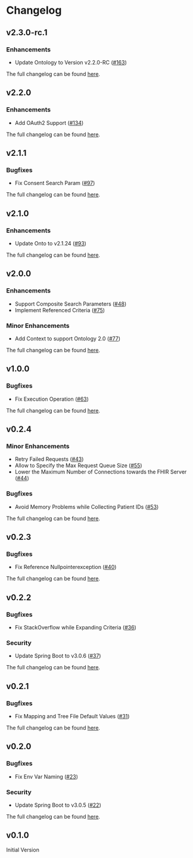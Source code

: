 # Changelog

## v2.3.0-rc.1

### Enhancements

* Update Ontology to Version v2.2.0-RC ([#163](https://github.com/medizininformatik-initiative/flare/issues/163))

The full changelog can be found [here](https://github.com/medizininformatik-initiative/flare/milestone/14?closed=1).

## v2.2.0

### Enhancements

* Add OAuth2 Support ([#134](https://github.com/medizininformatik-initiative/flare/issues/134))

The full changelog can be found [here](https://github.com/medizininformatik-initiative/flare/milestone/13?closed=1).

## v2.1.1

### Bugfixes

* Fix Consent Search Param ([#97](https://github.com/medizininformatik-initiative/flare/issues/97))

The full changelog can be found [here](https://github.com/medizininformatik-initiative/flare/milestone/11?closed=1).

## v2.1.0

### Enhancements

* Update Onto to v2.1.24 ([#93](https://github.com/medizininformatik-initiative/flare/pull/93))

The full changelog can be found [here](https://github.com/medizininformatik-initiative/flare/milestone/10?closed=1).

## v2.0.0

### Enhancements

* Support Composite Search Parameters ([#48](https://github.com/medizininformatik-initiative/flare/issues/48))
* Implement Referenced Criteria ([#75](https://github.com/medizininformatik-initiative/flare/pull/75))

### Minor Enhancements

* Add Context to support Ontology 2.0 ([#77](https://github.com/medizininformatik-initiative/flare/pull/77))

The full changelog can be found [here](https://github.com/medizininformatik-initiative/flare/milestone/9?closed=1).

## v1.0.0

### Bugfixes

* Fix Execution Operation ([#63](https://github.com/medizininformatik-initiative/flare/pull/63))

The full changelog can be found [here](https://github.com/medizininformatik-initiative/flare/milestone/8?closed=1).

## v0.2.4

### Minor Enhancements

* Retry Failed Requests ([#43](https://github.com/medizininformatik-initiative/flare/pull/43))
* Allow to Specify the Max Request Queue Size ([#55](https://github.com/medizininformatik-initiative/flare/pull/55))
* Lower the Maximum Number of Connections towards the FHIR Server ([#44](https://github.com/medizininformatik-initiative/flare/pull/44))

### Bugfixes

* Avoid Memory Problems while Collecting Patient IDs ([#53](https://github.com/medizininformatik-initiative/flare/pull/53))

The full changelog can be found [here](https://github.com/medizininformatik-initiative/flare/milestone/7?closed=1).

## v0.2.3

### Bugfixes

* Fix Reference Nullpointerexception ([#40](https://github.com/medizininformatik-initiative/flare/pull/40))

The full changelog can be found [here](https://github.com/medizininformatik-initiative/flare/milestone/6?closed=1).

## v0.2.2

### Bugfixes

* Fix StackOverflow while Expanding Criteria ([#36](https://github.com/medizininformatik-initiative/flare/pull/36))

### Security

* Update Spring Boot to v3.0.6 ([#37](https://github.com/medizininformatik-initiative/flare/pull/37))

The full changelog can be found [here](https://github.com/medizininformatik-initiative/flare/milestone/5?closed=1).

## v0.2.1

### Bugfixes

* Fix Mapping and Tree File Default Values ([#31](https://github.com/medizininformatik-initiative/flare/pull/31))

The full changelog can be found [here](https://github.com/medizininformatik-initiative/flare/milestone/3?closed=1).

## v0.2.0

### Bugfixes

* Fix Env Var Naming ([#23](https://github.com/medizininformatik-initiative/flare/pull/23))

### Security

* Update Spring Boot to v3.0.5 ([#22](https://github.com/medizininformatik-initiative/flare/pull/22))

The full changelog can be found [here](https://github.com/medizininformatik-initiative/flare/milestone/2?closed=1).

## v0.1.0

Initial Version
